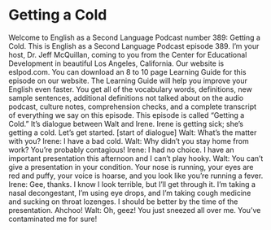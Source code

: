 # Getting a Cold

Welcome to English as a Second Language Podcast number 389: Getting a Cold.  This is English as a Second Language Podcast episode 389.  I’m your host, Dr. Jeff McQuillan, coming to you from the Center for Educational Development in beautiful Los Angeles, California.  Our website is eslpod.com.  You can download an 8 to 10 page Learning Guide for this episode on our website.  The Learning Guide will help you improve your English even faster.  You get all of the vocabulary words, definitions, new sample sentences, additional definitions not talked about on the audio podcast, culture notes, comprehension checks, and a complete transcript of everything we say on this episode.  This episode is called “Getting a Cold.”  It’s dialogue between Walt and Irene.  Irene is getting sick; she’s getting a cold.  Let’s get started.  [start of dialogue]  Walt:  What’s the matter with you?  Irene:  I have a bad cold.    Walt:  Why didn’t you stay home from work?  You’re probably contagious!    Irene:  I had no choice.  I have an important presentation this afternoon and I can’t play hooky.  Walt:  You can’t give a presentation in your condition.  Your nose is running, your eyes are red and puffy, your voice is hoarse, and you look like you’re running a fever.  Irene:  Gee, thanks.  I know I look terrible, but I’ll get through it.  I’m taking a nasal decongestant, I’m using eye drops, and I’m taking cough medicine and sucking on throat lozenges.  I should be better by the time of the presentation.  Ahchoo!    Walt:  Oh, geez!  You just sneezed all over me.  You’ve contaminated me for sure! 